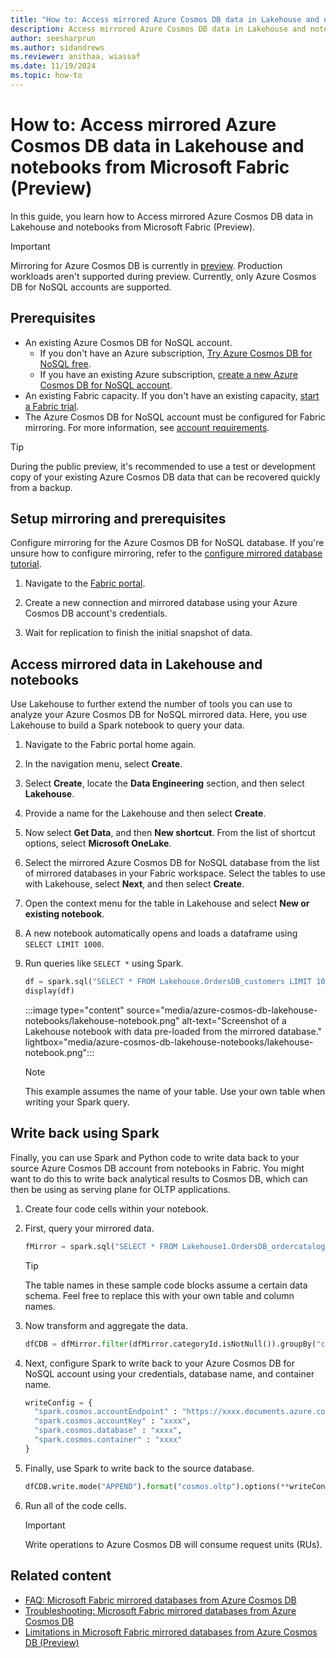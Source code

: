 ```yaml
---
title: "How to: Access mirrored Azure Cosmos DB data in Lakehouse and notebooks from Microsoft Fabric (Preview)"
description: Access mirrored Azure Cosmos DB data in Lakehouse and notebooks from Microsoft Fabric (Preview).
author: seesharprun
ms.author: sidandrews
ms.reviewer: anithaa, wiassaf
ms.date: 11/19/2024
ms.topic: how-to
---
```


# How to: Access mirrored Azure Cosmos DB data in Lakehouse and notebooks from Microsoft Fabric (Preview)

In this guide, you learn how to Access mirrored Azure Cosmos DB data in Lakehouse and notebooks from Microsoft Fabric (Preview).

> [!IMPORTANT]
> Mirroring for Azure Cosmos DB is currently in [preview](../../fundamentals/preview.md). Production workloads aren't supported during preview. Currently, only Azure Cosmos DB for NoSQL accounts are supported.

## Prerequisites

- An existing Azure Cosmos DB for NoSQL account.
  - If you don't have an Azure subscription, [Try Azure Cosmos DB for NoSQL free](https://cosmos.azure.com/try/).
  - If you have an existing Azure subscription, [create a new Azure Cosmos DB for NoSQL account](/azure/cosmos-db/nosql/quickstart-portal).
- An existing Fabric capacity. If you don't have an existing capacity, [start a Fabric trial](../../fundamentals/fabric-trial.md).
- The Azure Cosmos DB for NoSQL account must be configured for Fabric mirroring. For more information, see [account requirements](azure-cosmos-db-limitations.md#account-and-database-limitations).

> [!TIP]
> During the public preview, it's recommended to use a test or development copy of your existing Azure Cosmos DB data that can be recovered quickly from a backup.

## Setup mirroring and prerequisites

Configure mirroring for the Azure Cosmos DB for NoSQL database. If you're unsure how to configure mirroring, refer to the [configure mirrored database tutorial](azure-cosmos-db-tutorial.md#create-a-mirrored-database).

1. Navigate to the [Fabric portal](https://fabric.microsoft.com/).

1. Create a new connection and mirrored database using your Azure Cosmos DB account's credentials.

1. Wait for replication to finish the initial snapshot of data.

## Access mirrored data in Lakehouse and notebooks

Use Lakehouse to further extend the number of tools you can use to analyze your Azure Cosmos DB for NoSQL mirrored data. Here, you use Lakehouse to build a Spark notebook to query your data.

1. Navigate to the Fabric portal home again.

1. In the navigation menu, select **Create**.

1. Select **Create**, locate the **Data Engineering** section, and then select **Lakehouse**.

1. Provide a name for the Lakehouse and then select **Create**.

1. Now select **Get Data**, and then **New shortcut**. From the list of shortcut options, select **Microsoft OneLake**.

1. Select the mirrored Azure Cosmos DB for NoSQL database from the list of mirrored databases in your Fabric workspace. Select the tables to use with Lakehouse, select **Next**, and then select **Create**.

1. Open the context menu for the table in Lakehouse and select **New or existing notebook**.

1. A new notebook automatically opens and loads a dataframe using `SELECT LIMIT 1000`.

1. Run queries like `SELECT *` using Spark.

    ```python
    df = spark.sql("SELECT * FROM Lakehouse.OrdersDB_customers LIMIT 1000")
    display(df)
    ```

    :::image type="content" source="media/azure-cosmos-db-lakehouse-notebooks/lakehouse-notebook.png" alt-text="Screenshot of a Lakehouse notebook with data pre-loaded from the mirrored database." lightbox="media/azure-cosmos-db-lakehouse-notebooks/lakehouse-notebook.png":::

    > [!NOTE]
    > This example assumes the name of your table. Use your own table when writing your Spark query.

## Write back using Spark

Finally, you can use Spark and Python code to write data back to your source Azure Cosmos DB account from notebooks in Fabric. You might want to do this to write back analytical results to Cosmos DB, which can then be using as serving plane for OLTP applications.  

1. Create four code cells within your notebook.

1. First, query your mirrored data.

    ```python
    fMirror = spark.sql("SELECT * FROM Lakehouse1.OrdersDB_ordercatalog")
    ```

    > [!TIP]
    > The table names in these sample code blocks assume a certain data schema. Feel free to replace this with your own table and column names.

1. Now transform and aggregate the data.

    ```python
    dfCDB = dfMirror.filter(dfMirror.categoryId.isNotNull()).groupBy("categoryId").agg(max("price").alias("max_price"), max("id").alias("id"))
    ```

1. Next, configure Spark to write back to your Azure Cosmos DB for NoSQL account using your credentials, database name, and container name.

    ```python
    writeConfig = {
      "spark.cosmos.accountEndpoint" : "https://xxxx.documents.azure.com:443/",
      "spark.cosmos.accountKey" : "xxxx",
      "spark.cosmos.database" : "xxxx",
      "spark.cosmos.container" : "xxxx"
    }
    ```

1. Finally, use Spark to write back to the source database.

    ```python
    dfCDB.write.mode("APPEND").format("cosmos.oltp").options(**writeConfig).save()
    ```

1. Run all of the code cells.

    > [!IMPORTANT]
    > Write operations to Azure Cosmos DB will consume request units (RUs).

## Related content

- [FAQ: Microsoft Fabric mirrored databases from Azure Cosmos DB](azure-cosmos-db-faq.yml)
- [Troubleshooting: Microsoft Fabric mirrored databases from Azure Cosmos DB](azure-cosmos-db-troubleshooting.yml)
- [Limitations in Microsoft Fabric mirrored databases from Azure Cosmos DB (Preview)](azure-cosmos-db-limitations.md)
